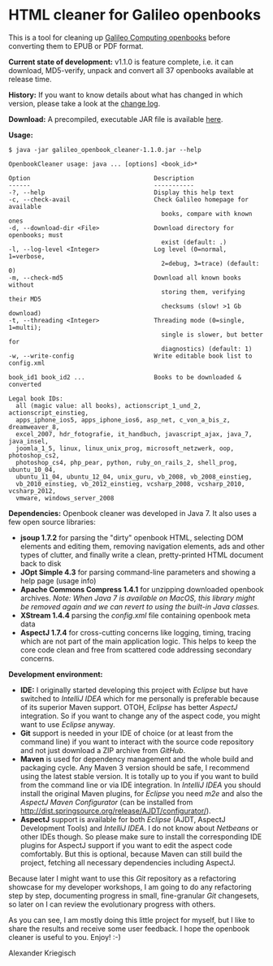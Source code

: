 HTML cleaner for Galileo openbooks
==================================

This is a tool for cleaning up [Galileo Computing openbooks](http://www.galileocomputing.de/openbook)
before converting them to EPUB or PDF format.

__Current state of development:__ v1.1.0 is feature complete, i.e. it can download, MD5-verify, unpack
and convert all 37 openbooks available at release time.

__History:__ If you want to know details about what has changed in which version, please take a look at the
[change log](https://github.com/kriegaex/Galileo-Openbook-Cleaner/blob/v1.1.0/galileo_openbook_cleaner/CHANGELOG).

__Download:__ A precompiled, executable JAR file is available
[here](http://scrum-master.de/download/GalileoOpenbookCleaner/galileo_openbook_cleaner-1.1.0.jar). 

__Usage:__

    $ java -jar galileo_openbook_cleaner-1.1.0.jar --help
    
    OpenbookCleaner usage: java ... [options] <book_id>*

    Option                                  Description
    ------                                  -----------
    -?, --help                              Display this help text
    -c, --check-avail                       Check Galileo homepage for available
                                              books, compare with known ones
    -d, --download-dir <File>               Download directory for openbooks; must
                                              exist (default: .)
    -l, --log-level <Integer>               Log level (0=normal, 1=verbose,
                                              2=debug, 3=trace) (default: 0)
    -m, --check-md5                         Download all known books without
                                              storing them, verifying their MD5
                                              checksums (slow! >1 Gb download)
    -t, --threading <Integer>               Threading mode (0=single, 1=multi);
                                              single is slower, but better for
                                              diagnostics) (default: 1)
    -w, --write-config                      Write editable book list to config.xml

    book_id1 book_id2 ...                   Books to be downloaded & converted

    Legal book IDs:
      all (magic value: all books), actionscript_1_und_2, actionscript_einstieg,
      apps_iphone_ios5, apps_iphone_ios6, asp_net, c_von_a_bis_z, dreamweaver_8,
      excel_2007, hdr_fotografie, it_handbuch, javascript_ajax, java_7, java_insel,
      joomla_1_5, linux, linux_unix_prog, microsoft_netzwerk, oop, photoshop_cs2,
      photoshop_cs4, php_pear, python, ruby_on_rails_2, shell_prog, ubuntu_10_04,
      ubuntu_11_04, ubuntu_12_04, unix_guru, vb_2008, vb_2008_einstieg,
      vb_2010_einstieg, vb_2012_einstieg, vcsharp_2008, vcsharp_2010, vcsharp_2012,
      vmware, windows_server_2008

__Dependencies:__ Openbook cleaner was developed in Java 7. It also uses a few open source libraries:

  * __jsoup 1.7.2__ for parsing the "dirty" openbook HTML, selecting DOM elements and editing them, removing
    navigation elements, ads and other types of clutter, and finally write a clean, pretty-printed HTML
    document back to disk
  * __JOpt Simple 4.3__ for parsing command-line parameters and showing a help page (usage info)
  * __Apache Commons Compress 1.4.1__ for unzipping downloaded openbook archives. *Note: When Java 7 is
    available on MacOS, this library might be removed again and we can revert to using the built-in Java
    classes.*
  * __XStream 1.4.4__ parsing the *config.xml* file containing openbook meta data
  * __AspectJ 1.7.4__ for cross-cutting concerns like logging, timing, tracing which are not part of the
    main application logic. This helps to keep the core code clean and free from scattered code addressing
    secondary concerns.

__Development environment:__

  * __IDE:__ I originally started developing this project with _Eclipse_ but have switched to _IntelliJ IDEA_
    which for me personally is preferable because of its superior Maven support. OTOH, _Eclipse_ has better
    _AspectJ_ integration. So if you want to change any of the aspect code, you might want to use _Eclipse_
    anyway.
  * __Git__ support is needed in your IDE of choice (or at least from the command line) if you want to
    interact with the source code repository and not just download a ZIP archive from _GitHub_. 
  * __Maven__ is used for dependency management and the whole build and packaging cycle. Any Maven 3 version
    should be safe, I recommend using the latest stable version. It is totally up to you if you want to build
    from the command line or via IDE integration. In _IntelliJ IDEA_ you should install the original Maven
    plugins, for _Eclipse_ you need _m2e_ and also the _AspectJ Maven Configurator_ (can be installed from
    http://dist.springsource.org/release/AJDT/configurator/). 
  * __AspectJ__ support is available for both _Eclipse_ (AJDT, AspectJ Development Tools) and _IntelliJ IDEA_.
    I do not know about _Netbeans_ or other IDEs though. So please make sure to install the corresponding IDE
    plugins for AspectJ support if you want to edit the aspect code comfortably. But this is optional, because
    Maven can still build the project, fetching all necessary dependencies including AspectJ.

Because later I might want to use this *Git* repository as a refactoring showcase for my developer workshops,
I am going to do any refactoring step by step, documenting progress in small, fine-granular *Git* changesets,
so later on I can review the evolutionary progress with others.

As you can see, I am mostly doing this little project for myself, but I like to share the results and
receive some user feedback. I hope the openbook cleaner is useful to you. Enjoy! :-)

Alexander Kriegisch

